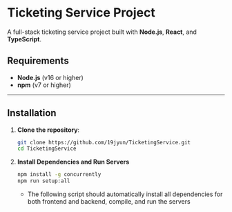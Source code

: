# Ticketing Service Project

A full-stack ticketing service project built with **Node.js**, **React**, and **TypeScript**.

## Requirements

- **Node.js** (v16 or higher)
- **npm** (v7 or higher)

---

## Installation

1. **Clone the repository**:

   ```bash
   git clone https://github.com/19jyun/TicketingService.git
   cd TicketingService

   ```

2. **Install Dependencies and Run Servers**

   ```bash
   npm install -g concurrently
   npm run setup:all

   ```

   - The following script should automatically install all dependencies for both frontend and backend, compile, and run the servers

